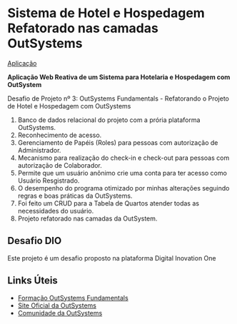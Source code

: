 # Sistema de Hotel e Hospedagem Refatorado nas camadas OutSystems

[Aplicação](https://personal-qevrasqq.outsystemscloud.com/EndUser_DIOHotel/)

**Aplicação Web Reativa de um Sistema para Hotelaria e Hospedagem com OutSystem**

Desafio de Projeto nº 3: OutSystems Fundamentals - Refatorando o Projeto de Hotel e Hospedagem com OutSystems

1. Banco de dados relacional do projeto com a prória plataforma OutSystems.
2. Reconhecimento de acesso.
3. Gerenciamento de Papéis (Roles) para pessoas com autorização de Administrador.
4. Mecanismo para realização do check-in e check-out para pessoas com autorização de Colaborador.
5. Permite que um usuário anônimo crie uma conta para ter acesso como Usuário Resgistrado.
6. O desempenho do programa otimizado por minhas alterações seguindo regras e boas práticas da OutSystems.
7. Foi feito um CRUD para a Tabela de Quartos atender todas as necessidades do usuário.
8. Projeto refatorado nas camadas da OutSystem.

## Desafio DIO

Este projeto é um desafio proposto na plataforma Digital Inovation One

## Links Úteis

- [Formação OutSystems Fundamentals](https://web.dio.me/track/formacao-outsystems-fundamentals)
- [Site Oficial da OutSystems](https://www.outsystems.com/pt-br/)
- [Comunidade da OutSystems](https://www.outsystems.com/community/)
